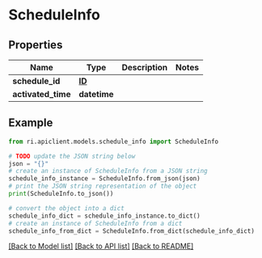 # ScheduleInfo


## Properties

Name | Type | Description | Notes
------------ | ------------- | ------------- | -------------
**schedule_id** | [**ID**](ID.md) |  | 
**activated_time** | **datetime** |  | 

## Example

```python
from ri.apiclient.models.schedule_info import ScheduleInfo

# TODO update the JSON string below
json = "{}"
# create an instance of ScheduleInfo from a JSON string
schedule_info_instance = ScheduleInfo.from_json(json)
# print the JSON string representation of the object
print(ScheduleInfo.to_json())

# convert the object into a dict
schedule_info_dict = schedule_info_instance.to_dict()
# create an instance of ScheduleInfo from a dict
schedule_info_from_dict = ScheduleInfo.from_dict(schedule_info_dict)
```
[[Back to Model list]](../README.md#documentation-for-models) [[Back to API list]](../README.md#documentation-for-api-endpoints) [[Back to README]](../README.md)

